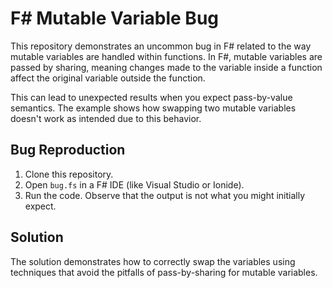 # F# Mutable Variable Bug

This repository demonstrates an uncommon bug in F# related to the way mutable variables are handled within functions.  In F#, mutable variables are passed by sharing, meaning changes made to the variable inside a function affect the original variable outside the function.

This can lead to unexpected results when you expect pass-by-value semantics.  The example shows how swapping two mutable variables doesn't work as intended due to this behavior.

## Bug Reproduction

1. Clone this repository.
2. Open `bug.fs` in a F# IDE (like Visual Studio or Ionide).
3. Run the code.  Observe that the output is not what you might initially expect.

## Solution

The solution demonstrates how to correctly swap the variables using techniques that avoid the pitfalls of pass-by-sharing for mutable variables.